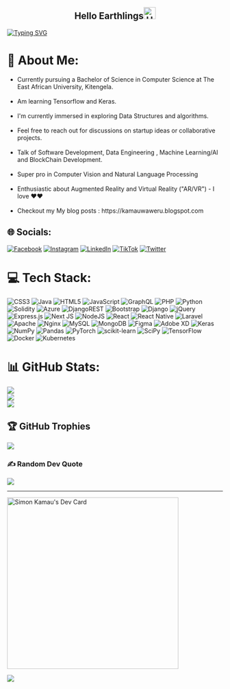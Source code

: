 
<h2 align="center">Hello Earthlings<img src="https://media.giphy.com/media/hvRJCLFzcasrR4ia7z/giphy.gif" alt="Hello Earthlings" width="28" /></h2>

[![Typing SVG](https://readme-typing-svg.herokuapp.com?font=Fira+Code&pause=1000&center=true&random=false&width=550&lines=Hi%2C+I+am+Mr.+Simon+Kamau;I+Really+Love+Code+%E2%9D%A4%EF%B8%8F+;I+am+doing+research+on+deep+Neural+networks;Am+an+upcoming+blockchain+developer;I+am+a+Student)](https://git.io/typing-svg)


# 💫 About Me:
  <ul>
<li>Currently pursuing a Bachelor of Science in Computer Science at The East African University, Kitengela.</li>
<br>
<li> Am learning Tensorflow and Keras.</li>
<br>
<li>I'm currently immersed in exploring Data Structures and algorithms.</li>
<br>
<li>Feel free to reach out for discussions on startup ideas or collaborative projects.</li>
<br>
<li>Talk of Software Development, Data Engineering , Machine Learning/AI and BlockChain Development.</li>
<br>
<li>Super pro in Computer Vision and Natural Language Processing</li>
<br>
<li>Enthusiastic about Augmented Reality and Virtual Reality ("AR/VR") - I love ❤️❤️ </li>
<br>
<li>Checkout my My blog posts : https://kamauwaweru.blogspot.com</li>
</ul>
  
## 🌐 Socials:

[![Facebook](https://img.shields.io/badge/Facebook-%231877F2.svg?logo=Facebook&logoColor=white)](https://www.facebook.com/kamauwaweru0/)
[![Instagram](https://img.shields.io/badge/Instagram-%23E4405F.svg?logo=Instagram&logoColor=white)](https://www.instagram.com/kamaaawaweru/)
[![LinkedIn](https://img.shields.io/badge/LinkedIn-%230077B5.svg?logo=linkedin&logoColor=white)](https://www.linkedin.com/in/simon-kamau-662a0b225/)
[![TikTok](https://img.shields.io/badge/TikTok-%23000000.svg?logo=TikTok&logoColor=white)](https://www.tiktok.com/@kamauwaweru4?lang=en)
[![Twitter](https://img.shields.io/badge/Twitter-%231DA1F2.svg?logo=Twitter&logoColor=white)](https://twitter.com/kamauwaweru11) 

# 💻 Tech Stack:
![CSS3](https://img.shields.io/badge/css3-%231572B6.svg?style=for-the-badge&logo=css3&logoColor=white)
![Java](https://img.shields.io/badge/java-%23ED8B00.svg?style=for-the-badge&logo=java&logoColor=white)
![HTML5](https://img.shields.io/badge/html5-%23E34F26.svg?style=for-the-badge&logo=html5&logoColor=white)
![JavaScript](https://img.shields.io/badge/javascript-%23323330.svg?style=for-the-badge&logo=javascript&logoColor=%23F7DF1E) 
![GraphQL](https://img.shields.io/badge/-GraphQL-E10098?style=for-the-badge&logo=graphql&logoColor=white) 
![PHP](https://img.shields.io/badge/php-%23777BB4.svg?style=for-the-badge&logo=php&logoColor=white) 
![Python](https://img.shields.io/badge/python-3670A0?style=for-the-badge&logo=python&logoColor=ffdd54)
![Solidity](https://img.shields.io/badge/Solidity-%23363636.svg?style=for-the-badge&logo=solidity&logoColor=white)
![Azure](https://img.shields.io/badge/azure-%230072C6.svg?style=for-the-badge&logo=azure-devops&logoColor=white) 
![DjangoREST](https://img.shields.io/badge/DJANGO-REST-ff1709?style=for-the-badge&logo=django&logoColor=white&color=ff1709&labelColor=gray) 
![Bootstrap](https://img.shields.io/badge/bootstrap-%23563D7C.svg?style=for-the-badge&logo=bootstrap&logoColor=white) 
![Django](https://img.shields.io/badge/django-%23092E20.svg?style=for-the-badge&logo=django&logoColor=white)
![jQuery](https://img.shields.io/badge/jquery-%230769AD.svg?style=for-the-badge&logo=jquery&logoColor=white) 
![Express.js](https://img.shields.io/badge/express.js-%23404d59.svg?style=for-the-badge&logo=express&logoColor=%2361DAFB)
![Next JS](https://img.shields.io/badge/Next-black?style=for-the-badge&logo=next.js&logoColor=white) 
![NodeJS](https://img.shields.io/badge/node.js-6DA55F?style=for-the-badge&logo=node.js&logoColor=white) 
![React](https://img.shields.io/badge/react-%2320232a.svg?style=for-the-badge&logo=react&logoColor=%2361DAFB) 
![React Native](https://img.shields.io/badge/react_native-%2320232a.svg?style=for-the-badge&logo=react&logoColor=%2361DAFB)
![Laravel](https://img.shields.io/badge/laravel-%23FF2D20.svg?style=for-the-badge&logo=laravel&logoColor=white)
![Apache](https://img.shields.io/badge/apache-%23D42029.svg?style=for-the-badge&logo=apache&logoColor=white) 
![Nginx](https://img.shields.io/badge/nginx-%23009639.svg?style=for-the-badge&logo=nginx&logoColor=white)
![MySQL](https://img.shields.io/badge/mysql-%2300f.svg?style=for-the-badge&logo=mysql&logoColor=white)
![MongoDB](https://img.shields.io/badge/MongoDB-%234ea94b.svg?style=for-the-badge&logo=mongodb&logoColor=white)
![Figma](https://img.shields.io/badge/figma-%23F24E1E.svg?style=for-the-badge&logo=figma&logoColor=white)
![Adobe XD](https://img.shields.io/badge/Adobe%20XD-470137?style=for-the-badge&logo=Adobe%20XD&logoColor=#FF61F6)
![Keras](https://img.shields.io/badge/Keras-%23D00000.svg?style=for-the-badge&logo=Keras&logoColor=white)
![NumPy](https://img.shields.io/badge/numpy-%23013243.svg?style=for-the-badge&logo=numpy&logoColor=white)
![Pandas](https://img.shields.io/badge/pandas-%23150458.svg?style=for-the-badge&logo=pandas&logoColor=white)
![PyTorch](https://img.shields.io/badge/PyTorch-%23EE4C2C.svg?style=for-the-badge&logo=PyTorch&logoColor=white)
![scikit-learn](https://img.shields.io/badge/scikit--learn-%23F7931E.svg?style=for-the-badge&logo=scikit-learn&logoColor=white) 
![SciPy](https://img.shields.io/badge/SciPy-%230C55A5.svg?style=for-the-badge&logo=scipy&logoColor=%white) 
![TensorFlow](https://img.shields.io/badge/TensorFlow-%23FF6F00.svg?style=for-the-badge&logo=TensorFlow&logoColor=white) 
![Docker](https://img.shields.io/badge/docker-%230db7ed.svg?style=for-the-badge&logo=docker&logoColor=white) 
![Kubernetes](https://img.shields.io/badge/kubernetes-%23326ce5.svg?style=for-the-badge&logo=kubernetes&logoColor=white)
# 📊 GitHub Stats:
![](https://github-readme-stats.vercel.app/api?username=simokamaa&theme=dark&hide_border=false&include_all_commits=false&count_private=true)<br/>
![](https://github-readme-streak-stats.herokuapp.com/?user=simokamaa&theme=dark&hide_border=false)<br/>
![](https://github-readme-stats.vercel.app/api/top-langs/?username=simokamaa&theme=dark&hide_border=false&include_all_commits=true&count_private=true&layout=compact)

## 🏆 GitHub Trophies
![](https://github-profile-trophy.vercel.app/?username=simokamaa&theme=onestar&no-frame=false&no-bg=false&margin-w=4)

### ✍️ Random Dev Quote
![](https://quotes-github-readme.vercel.app/api?type=horizontal&theme=dark)



---
<a href="https://app.daily.dev/simonkamau"><img src="https://api.daily.dev/devcards/0f4c3333080a409bad72be788de420fd.png?r=bzk" width="400" alt="Simon Kamau's Dev Card"/></a>


[![](https://visitcount.itsvg.in/api?id=simokamaa&label=Profile%20Views&color=11&icon=1&pretty=false)](https://visitcount.itsvg.in)
